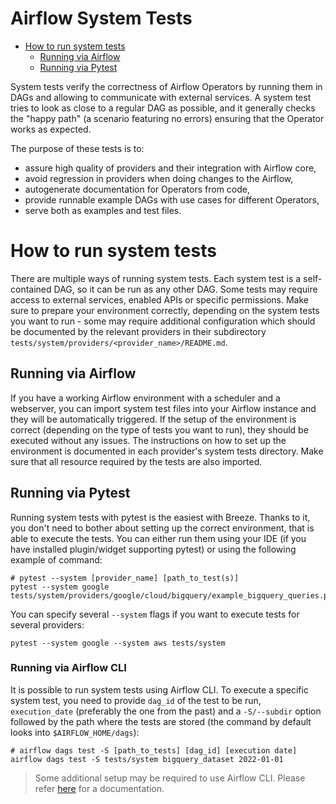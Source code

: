 <!--
 Licensed to the Apache Software Foundation (ASF) under one
 or more contributor license agreements.  See the NOTICE file
 distributed with this work for additional information
 regarding copyright ownership.  The ASF licenses this file
 to you under the Apache License, Version 2.0 (the
 "License"); you may not use this file except in compliance
 with the License.  You may obtain a copy of the License at

   http://www.apache.org/licenses/LICENSE-2.0

 Unless required by applicable law or agreed to in writing,
 software distributed under the License is distributed on an
 "AS IS" BASIS, WITHOUT WARRANTIES OR CONDITIONS OF ANY
 KIND, either express or implied.  See the License for the
 specific language governing permissions and limitations
 under the License.
-->

# Airflow System Tests

<!-- START doctoc generated TOC please keep comment here to allow auto update -->
<!-- DON'T EDIT THIS SECTION, INSTEAD RE-RUN doctoc TO UPDATE -->

- [How to run system tests](#how-to-run-system-tests)
  - [Running via Airflow](#running-via-airflow)
  - [Running via Pytest](#running-via-pytest)

<!-- END doctoc generated TOC please keep comment here to allow auto update -->

System tests verify the correctness of Airflow Operators by running them in DAGs and allowing to communicate with
external services. A system test tries to look as close to a regular DAG as possible, and it generally checks the
"happy path" (a scenario featuring no errors) ensuring that the Operator works as expected.

The purpose of these tests is to:

- assure high quality of providers and their integration with Airflow core,
- avoid regression in providers when doing changes to the Airflow,
- autogenerate documentation for Operators from code,
- provide runnable example DAGs with use cases for different Operators,
- serve both as examples and test files.

# How to run system tests

There are multiple ways of running system tests. Each system test is a self-contained DAG, so it can be run as any
other DAG. Some tests may require access to external services, enabled APIs or specific permissions. Make sure to
prepare your  environment correctly, depending on the system tests you want to run - some may require additional
configuration which should be documented by the relevant providers in their subdirectory
`tests/system/providers/<provider_name>/README.md`.

## Running via Airflow

If you have a working Airflow environment with a scheduler and a webserver, you can import system test files into
your Airflow instance and they will be automatically triggered. If the setup of the environment is correct
(depending on the type of tests you want to run), they should be executed without any issues. The instructions on
how to set up the environment is documented in each provider's system tests directory. Make sure that all resource
required by the tests are also imported.

## Running via Pytest

Running system tests with pytest is the easiest with Breeze. Thanks to it, you don't need to bother about setting up
the correct environment, that is able to execute the tests.
You can either run them using your IDE (if you have installed plugin/widget supporting pytest) or using the following
example of command:

```commandline
# pytest --system [provider_name] [path_to_test(s)]
pytest --system google tests/system/providers/google/cloud/bigquery/example_bigquery_queries.py
```

You can specify several `--system` flags if you want to execute tests for several providers:

```commandline
pytest --system google --system aws tests/system
```

### Running via Airflow CLI

It is possible to run system tests using Airflow CLI. To execute a specific system test, you need to provide
`dag_id` of the test to be run, `execution_date` (preferably the one from the past) and a `-S/--subdir` option
followed by the path where the tests are stored (the command by default looks into `$AIRFLOW_HOME/dags`):

```commandline
# airflow dags test -S [path_to_tests] [dag_id] [execution date]
airflow dags test -S tests/system bigquery_dataset 2022-01-01
```

> Some additional setup may be required to use Airflow CLI. Please refer
> [here](https://airflow.apache.org/docs/apache-airflow/stable/usage-cli.html) for a documentation.

